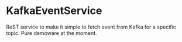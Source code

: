 # KafkaEventService
ReST service to make it simple to fetch event from Kafka for a specific topic.  Pure demoware at the moment.
